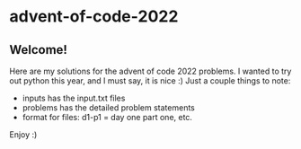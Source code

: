 # advent-of-code-2022

## Welcome!

Here are my solutions for the advent of code 2022 problems.
I wanted to try out python this year, and I must say, it is nice :)
Just a couple things to note:

- inputs has the input.txt files
- problems has the detailed problem statements
- format for files: d1-p1 = day one part one, etc.

Enjoy :)

